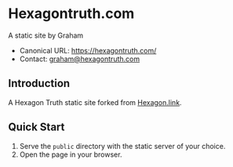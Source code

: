 Hexagontruth.com
================
A static site by Graham

- Canonical URL: https://hexagontruth.com/
- Contact: graham@hexagontruth.com

## Introduction

A Hexagon Truth static site forked from [Hexagon.link](https://github.com/hexagontruth/hexagonlink).

## Quick Start

1. Serve the `public` directory with the static server of your choice.
2. Open the page in your browser.
